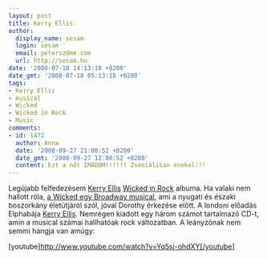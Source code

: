 ```yaml
---
layout: post
title: Kerry Ellis
author:
  display_name: sesam
  login: sesam
  email: petersz@me.com
  url: http://sesam.hu
date: '2008-07-18 14:13:18 +0200'
date_gmt: '2008-07-18 05:13:18 +0200'
tags:
- Kerry Ellis
- musical
- Wicked
- Wicked in Rock
- Music
comments:
- id: 1472
  author: Anna
  date: '2008-09-27 21:00:52 +0200'
  date_gmt: '2008-09-27 12:00:52 +0200'
  content: Ezt a nőt IMÁDOM!!!!!! Zseniálisan énekel!!!
---
```


Legújabb felfedezésem [Kerry Ellis](http://www.kerryellis.co.uk) [Wicked in Rock](http://www.playbill.com/news/article/119283.html) albuma. Ha valaki nem hallott róla, [a Wicked egy Broadway musical](http://en.wikipedia.org/wiki/Wicked_%28musical%29), ami a nyugati és északi boszorkány életútjáról szól, jóval Dorothy érkezése előtt. A londoni előadás Elphabája [Kerry Ellis](http://www.last.fm/music/Kerry+Ellis). Nemrégen kiadott egy három számot tartalmazó CD-t, amin a musical számai hallhatóak rock változatban. A leányzónak nem semmi hangja van amúgy:

[youtube]http://www.youtube.com/watch?v=Yq5sj-ohdXY[/youtube]
